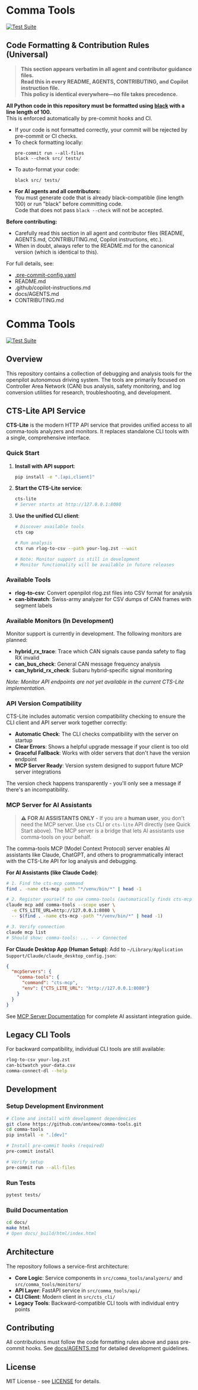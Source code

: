 # Comma Tools
[![Test Suite](https://github.com/anteew/comma-tools/actions/workflows/test.yml/badge.svg)](https://github.com/anteew/comma-tools/actions/workflows/test.yml)

## Code Formatting & Contribution Rules (Universal)

> **This section appears verbatim in all agent and contributor guidance files.  
> Read this in every README, AGENTS, CONTRIBUTING, and Copilot instruction file.  
> This policy is identical everywhere—no file takes precedence.**

**All Python code in this repository must be formatted using [black](https://black.readthedocs.io/en/stable/) with a line length of 100.**  
This is enforced automatically by pre-commit hooks and CI.

- If your code is not formatted correctly, your commit will be rejected by pre-commit or CI checks.
- To check formatting locally:
  ```
  pre-commit run --all-files
  black --check src/ tests/
  ```
- To auto-format your code:
  ```
  black src/ tests/
  ```
- **For AI agents and all contributors:**  
  You must generate code that is already black-compatible (line length 100) or run "black" before committing code.  
  Code that does not pass `black --check` will not be accepted.

**Before contributing:**  
- Carefully read this section in all agent and contributor files (README, AGENTS.md, CONTRIBUTING.md, Copilot instructions, etc.).
- When in doubt, always refer to the README.md for the canonical version (which is identical to this).

For full details, see:
- [.pre-commit-config.yaml](.pre-commit-config.yaml)
- README.md
- .github/copilot-instructions.md
- docs/AGENTS.md
- CONTRIBUTING.md


# Comma Tools
[![Test Suite](https://github.com/anteew/comma-tools/actions/workflows/test.yml/badge.svg)](https://github.com/anteew/comma-tools/actions/workflows/test.yml)

## Overview

This repository contains a collection of debugging and analysis tools for the openpilot autonomous driving system. The tools are primarily focused on Controller Area Network (CAN) bus analysis, safety monitoring, and log conversion utilities for research, troubleshooting, and development.

## CTS-Lite API Service

**CTS-Lite** is the modern HTTP API service that provides unified access to all comma-tools analyzers and monitors. It replaces standalone CLI tools with a single, comprehensive interface.

### Quick Start

1. **Install with API support**:
   ```bash
   pip install -e ".[api,client]"
   ```

2. **Start the CTS-Lite service**:
   ```bash
   cts-lite
   # Server starts at http://127.0.0.1:8080
   ```

3. **Use the unified CLI client**:
   ```bash
   # Discover available tools
   cts cap
   
   # Run analysis
   cts run rlog-to-csv --path your-log.zst --wait
   
   # Note: Monitor support is still in development
   # Monitor functionality will be available in future releases
   ```

### Available Tools

- **rlog-to-csv**: Convert openpilot rlog.zst files into CSV format for analysis
- **can-bitwatch**: Swiss-army analyzer for CSV dumps of CAN frames with segment labels

### Available Monitors (In Development)

Monitor support is currently in development. The following monitors are planned:

- **hybrid_rx_trace**: Trace which CAN signals cause panda safety to flag RX invalid
- **can_bus_check**: General CAN message frequency analysis
- **can_hybrid_rx_check**: Subaru hybrid-specific signal monitoring

*Note: Monitor API endpoints are not yet available in the current CTS-Lite implementation.*

### API Version Compatibility

CTS-Lite includes automatic version compatibility checking to ensure the CLI client and API server work together correctly:

- **Automatic Check**: The CLI checks compatibility with the server on startup
- **Clear Errors**: Shows a helpful upgrade message if your client is too old
- **Graceful Fallback**: Works with older servers that don't have the version endpoint
- **MCP Server Ready**: Version system designed to support future MCP server integrations

The version check happens transparently - you'll only see a message if there's an incompatibility.

### MCP Server for AI Assistants

> **⚠️ FOR AI ASSISTANTS ONLY** - If you are a **human user**, you don't need the MCP server. Use `cts` CLI or `cts-lite` API directly (see Quick Start above). The MCP server is a bridge that lets AI assistants use comma-tools on your behalf.

The comma-tools MCP (Model Context Protocol) server enables AI assistants like Claude, ChatGPT, and others to programmatically interact with the CTS-Lite API for log analysis and debugging.

**For AI Assistants (like Claude Code)**:
```bash
# 1. Find the cts-mcp command
find . -name cts-mcp -path "*/venv/bin/*" | head -1

# 2. Register yourself to use comma-tools (automatically finds cts-mcp path)
claude mcp add comma-tools --scope user \
  -e CTS_LITE_URL=http://127.0.0.1:8080 \
  -- $(find . -name cts-mcp -path "*/venv/bin/*" | head -1)

# 3. Verify connection
claude mcp list
# Should show: comma-tools: ... - ✓ Connected
```

**For Claude Desktop App (Human Setup)**:
Add to `~/Library/Application Support/Claude/claude_desktop_config.json`:
```json
{
  "mcpServers": {
    "comma-tools": {
      "command": "cts-mcp",
      "env": {"CTS_LITE_URL": "http://127.0.0.1:8080"}
    }
  }
}
```

See [MCP Server Documentation](src/comma_tools_mcp/README.md) for complete AI assistant integration guide.

## Legacy CLI Tools

For backward compatibility, individual CLI tools are still available:

```bash
rlog-to-csv your-log.zst
can-bitwatch your-data.csv
comma-connect-dl --help
```

## Development

### Setup Development Environment

```bash
# Clone and install with development dependencies
git clone https://github.com/anteew/comma-tools.git
cd comma-tools
pip install -e ".[dev]"

# Install pre-commit hooks (required)
pre-commit install

# Verify setup
pre-commit run --all-files
```

### Run Tests

```bash
pytest tests/
```

### Build Documentation

```bash
cd docs/
make html
# Open docs/_build/html/index.html
```

## Architecture

The repository follows a service-first architecture:

- **Core Logic**: Service components in `src/comma_tools/analyzers/` and `src/comma_tools/monitors/`
- **API Layer**: FastAPI service in `src/comma_tools/api/`
- **CLI Client**: Modern client in `src/cts_cli/`
- **Legacy Tools**: Backward-compatible CLI tools with individual entry points

## Contributing

All contributions must follow the code formatting rules above and pass pre-commit hooks. See [docs/AGENTS.md](docs/AGENTS.md) for detailed development guidelines.

## License

MIT License - see [LICENSE](LICENSE) for details.